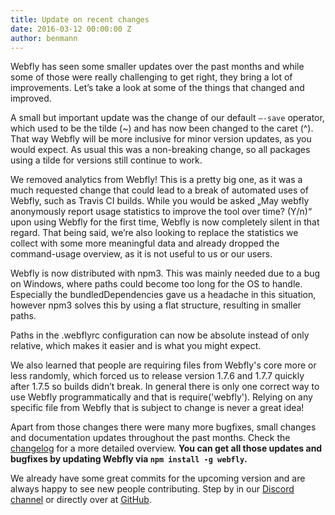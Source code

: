 ```yaml
---
title: Update on recent changes
date: 2016-03-12 00:00:00 Z
author: benmann
---
```


Webfly has seen some smaller updates over the past months and while some of those were really challenging to get right, they bring a lot of improvements. Let’s take a look at some of the things that changed and improved.   

A small but important update was the change of our default `—-save` operator, which used to be the tilde (~) and has now been changed to the caret (^). That way Webfly will be more inclusive for minor version updates, as you would expect. As usual this was a non-breaking change, so all packages using a tilde for versions still continue to work.   

We removed analytics from Webfly! This is a pretty big one, as it was a much requested change that could lead to a break of automated uses of Webfly, such as Travis CI builds. While you would be asked „May webfly anonymously report usage statistics to improve the tool over time? (Y/n)“ upon using Webfly for the first time, Webfly is now completely silent in that regard. That being said, we’re also looking to replace the statistics we collect with some more meaningful data and already dropped the command-usage overview, as it is not useful to us or our users.   

Webfly is now distributed with npm3. This was mainly needed due to a bug on Windows, where paths could become too long for the OS to handle. Especially the bundledDependencies gave us a headache in this situation, however npm3 solves this by using a flat structure, resulting in smaller paths.   

Paths in the .webflyrc configuration can now be absolute instead of only relative, which makes it easier and is what you might expect.  

We also learned that people are requiring files from Webfly's core more or less randomly, which forced us to release version 1.7.6 and 1.7.7 quickly after 1.7.5 so builds didn’t break. In general there is only one correct way to use Webfly programmatically and that is require('webfly'). Relying on any specific file from Webfly that is subject to change is never a great idea!

Apart from those changes there were many more bugfixes, small changes and documentation updates throughout the past months. Check the [changelog](https://github.com/wbfly/webfly/blob/master/CHANGELOG.md) for a more detailed overview. 
**You can get all those updates and bugfixes by updating Webfly via `npm install -g webfly`.**   

We already have some great commits for the upcoming version and are always happy to see new people contributing. Step by in our [Discord channel](https://discord.gg/0fFM7QF0KpZRh2cY) or directly over at [GitHub](https://github.com/wbfly/webfly).
